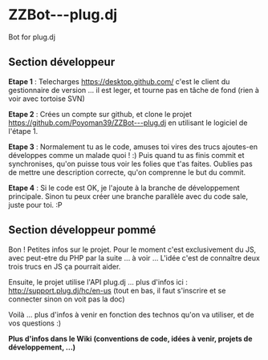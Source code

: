 # ZZBot---plug.dj
Bot for plug.dj

## Section développeur

**Etape 1** : Telecharges https://desktop.github.com/ c'est le client du gestionnaire de version
... il est leger, et tourne pas en tâche de fond (rien à voir avec tortoise SVN)

**Etape 2** : Crées un compte sur github, et clone le projet https://github.com/Poyoman39/ZZBot---plug.dj en utilisant le logiciel de l'étape 1.

**Etape 3** : Normalement tu as le code, amuses toi vires des trucs ajoutes-en développes comme un malade quoi ! :) Puis quand tu as finis commit et synchronises, qu'on puisse tous voir les folies que t'as faites. Oublies pas de mettre une description correcte, qu'on comprenne le but du commit.

**Etape 4** : Si le code est OK, je l'ajoute à la branche de développement principale. Sinon tu peux créer une branche parallèle avec du code sale, juste pour toi. :P

## Section développeur pommé

Bon ! Petites infos sur le projet. Pour le moment c'est exclusivement du JS, avec peut-etre du PHP par la suite ... à voir ...
L'idée c'est de connaître deux trois trucs en JS ça pourrait aider.

Ensuite, le projet utilise l'API plug.dj ... plus d'infos ici : http://support.plug.dj/hc/en-us (tout en bas, il faut s'inscrire et se connecter sinon on voit pas la doc)

Voilà ... plus d'infos à venir en fonction des technos qu'on va utiliser, et de vos questions :)


**Plus d'infos dans le Wiki (conventions de code, idées à venir, projets de développement, ...)**
